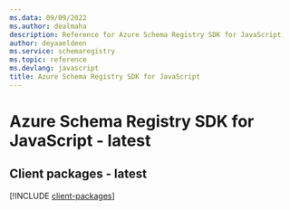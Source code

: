 ```yaml
---
ms.data: 09/09/2022
ms.author: dealmaha
description: Reference for Azure Schema Registry SDK for JavaScript
author: deyaaeldeen
ms.service: schemaregistry
ms.topic: reference
ms.devlang: javascript
title: Azure Schema Registry SDK for JavaScript
---
```

# Azure Schema Registry SDK for JavaScript - latest

## Client packages - latest
[!INCLUDE [client-packages](schema-registry-client-index.md)]